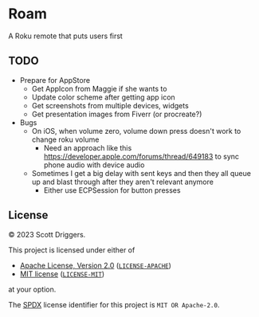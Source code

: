 # Roam

A Roku remote that puts users first

## TODO

- Prepare for AppStore
    - Get AppIcon from Maggie if she wants to
    - Update color scheme after getting app icon
    - Get screenshots from multiple devices, widgets
    - Get presentation images from Fiverr (or procreate?)
- Bugs
    - On iOS, when volume zero, volume down press doesn't work to change roku volume
        - Need an approach like this https://developer.apple.com/forums/thread/649183 to sync phone audio with device audio
    - Sometimes I get a big delay with sent keys and then they all queue up and blast through after they aren't relevant anymore
        - Either use ECPSession for button presses

## License

&copy; 2023 Scott Driggers.

This project is licensed under either of

- [Apache License, Version 2.0](https://www.apache.org/licenses/LICENSE-2.0) ([`LICENSE-APACHE`](LICENSE-APACHE))
- [MIT license](https://opensource.org/licenses/MIT) ([`LICENSE-MIT`](LICENSE-MIT))

at your option.

The [SPDX](https://spdx.dev) license identifier for this project is `MIT OR Apache-2.0`.

